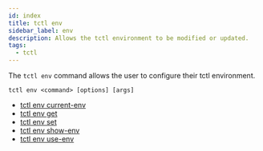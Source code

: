 ```yaml
---
id: index
title: tctl env
sidebar_label: env
description: Allows the tctl environment to be modified or updated.
tags:
  - tctl
---
```


The `tctl env` command allows the user to configure their tctl environment.

`tctl env <command> [options] [args]`

- [tctl env current-env](/tctl-next/env#current-env)
- [tctl env get](/tctl-next/env#get)
- [tctl env set](/tctl-next/env#set)
- [tctl env show-env](/tctl-next/env#show-env)
- [tctl env use-env](/tctl-next/env#use-env)
